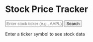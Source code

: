 <!DOCTYPE html>
<html lang="en">
<head>
  <meta charset="UTF-8">
  <meta name="viewport" content="width=device-width, initial-scale=1.0">
  <title>Stock Price Tracker</title>
  <script src="https://cdn.tailwindcss.com"></script>
</head>
<body class="bg-gray-100 min-h-screen flex items-center justify-center">
  <div class="bg-white p-6 rounded-lg shadow-lg w-full max-w-md">
    <h1 class="text-2xl font-bold mb-4 text-center">Stock Price Tracker</h1>
    <div class="mb-4">
      <input id="tickerInput" type="text" placeholder="Enter stock ticker (e.g., AAPL)" class="w-full p-2 border rounded">
      <button id="searchBtn" class="w-full mt-2 bg-blue-500 text-white p-2 rounded hover:bg-blue-600">Search</button>
    </div>
    <div id="stockInfo" class="text-center">
      <p class="text-gray-500">Enter a ticker symbol to see stock data</p>
    </div>
  </div>

  <script>
    // Simulated stock data (replace with real API call in production)
    const mockStockData = {
      'AAPL': { name: 'Apple Inc.', price: 175.25, change: 2.34 },
      'GOOGL': { name: 'Alphabet Inc.', price: 2800.45, change: -15.67 },
      'MSFT': { name: 'Microsoft Corp.', price: 305.12, change: 5.89 }
    };

    async function fetchStockData(ticker) {
      // Simulate API call with mock data
      return new Promise((resolve) => {
        setTimeout(() => {
          resolve(mockStockData[ticker.toUpperCase()] || null);
        }, 500);
      });
    }

    document.getElementById('searchBtn').addEventListener('click', async () => {
      const ticker = document.getElementById('tickerInput').value.trim().toUpperCase();
      const stockInfo = document.getElementById('stockInfo');

      if (!ticker) {
        stockInfo.innerHTML = '<p class="text-red-500">Please enter a ticker symbol</p>';
        return;
      }

      const data = await fetchStockData(ticker);

      if (data) {
        const changeClass = data.change >= 0 ? 'text-green-500' : 'text-red-500';
        stockInfo.innerHTML = `
          <h2 class="text-xl font-semibold">${data.name}</h2>
          <p>Price: $${data.price.toFixed(2)}</p>
          <p class="${changeClass}">Change: ${data.change.toFixed(2)}</p>
        `;
      } else {
        stockInfo.innerHTML = '<p class="text-red-500">Stock not found</p>';
      }
    });
  </script>
</body>
</html>
